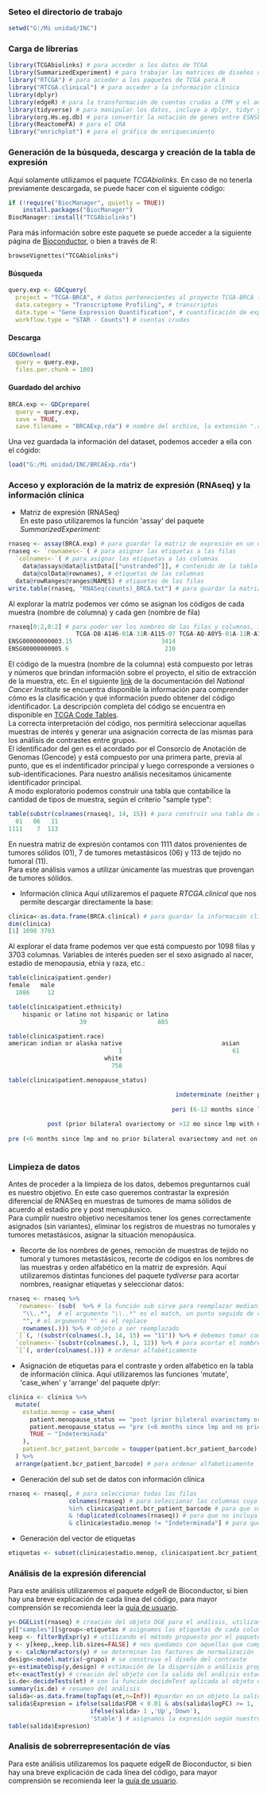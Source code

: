 ### Seteo el directorio de trabajo
```R
setwd("G:/Mi unidad/INC") 
```
### Carga de librerías
```R
library(TCGAbiolinks) # para acceder a los datos de TCGA  
library(SummarizedExperiment) # para trabajar las matrices de diseños de experimentos  
library("RTCGA") # para acceder a los paquetes de TCGA para R
library("RTCGA.clinical") # para acceder a la información clínica
library(dplyr)
library(edgeR) # para la transformación de cuentas crudas a CPM y el análisis de DEGs  
library(tidyverse) # para manipular los datos, incluye a dplyr, tidyr y ggplot2  
library(org.Hs.eg.db) # para convertir la notación de genes entre ESNSEMBL, SYMBOL, ENTREZ, etc  
library(ReactomePA) # para el ORA  
library("enrichplot") # para el gráfico de enriquecimiento  
```
### Generación de la búsqueda, descarga y creación de la tabla de expresión  
Aquí solamente utilizamos el paquete _TCGAbiolinks_. En caso de no tenerla previamente descargada, se puede hacer con el siguiente código:
```R
if (!require("BiocManager", quietly = TRUE))
    install.packages("BiocManager")
BiocManager::install("TCGAbiolinks")
```
Para más información sobre este paquete se puede acceder a la siguiente página de [Bioconductor](https://bioconductor.org/packages/release/bioc/html/TCGAbiolinks.html), o bien a través de R:
```
browseVignettes("TCGAbiolinks")
```
#### Búsqueda 
```R
query.exp <- GDCquery(
  project = "TCGA-BRCA", # datos pertenecientes al proyecto TCGA-BRCA (Breast Cancer)
  data.category = "Transcriptome Profiling", # transcriptos
  data.type = "Gene Expression Quantification", # cuantificación de expresión
  workflow.type = "STAR - Counts") # cuentas crudas
```
#### Descarga 
```R
GDCdownload(
  query = query.exp,
  files.per.chunk = 100)
```
#### Guardado del archivo
```R
BRCA.exp <- GDCprepare(
  query = query.exp,
  save = TRUE,
  save.filename = "BRCAExp.rda") # nombre del archivo, la extensión ".rda" corresponde a "datos de R"
```
Una vez guardada la información del dataset, podemos acceder a ella con el cógido:
```R
load("G:/Mi unidad/INC/BRCAExp.rda")
```

### Acceso y exploración de la matriz de expresión (RNAseq) y la información clínica
- Matriz de expresión (RNASeq)  
En este paso utilizaremos la función 'assay' del paquete _SummarizedExperiment_:
```R
rnaseq <- assay(BRCA.exp) # para guardar la matriz de expresión en un objeto, si trabajamos desde BRCA.exp
rnaseq <- `rownames<-`( # para asignar las etiquetas a las filas
  `colnames<-`( # para asignar las etiquetas a las columnas
    data@assays@data@listData[["unstranded"]], # contenido de la tabla
    data@colData@rownames), # etiquetas de las columnas
  data@rowRanges@ranges@NAMES) # etiquetas de las filas
write.table(rnaseq, "RNASeq(counts)_BRCA.txt") # para guardar la matriz en un archivo .txt
```
Al explorar la matriz podemos ver cómo se asignan los códigos de cada muestra (nombre de columna) y cada gen (nombre de fila)
```R
rnaseq[0:2,0:2] # para poder ver los nombres de las filas y columnas, incluimos el 0  
                   TCGA-D8-A146-01A-31R-A115-07 TCGA-AQ-A0Y5-01A-11R-A14M-07
ENSG00000000003.15                         3414                          879
ENSG00000000005.6                           210                            9
```
El código de la muestra (nombre de la columna) está compuesto por letras y números que brindan información sobre el proyecto, el sitio de extracción de la muestra, etc. En el siguiente [link](https://docs.gdc.cancer.gov/Encyclopedia/pages/TCGA_Barcode/) de la documentación del _National Cancer Institute_ se encuentra disponible la información para comprender cómo es la clasificación y qué información puedo obtener del código identificador. La descripción completa del código se encuentra en disponible en [TCGA Code Tables](https://gdc.cancer.gov/resources-tcga-users/tcga-code-tables).  
La correcta interpretación del código, nos permitirá seleccionar aquellas muestras de interés y generar una asignación correcta de las mismas para los análisis de contrastes entre grupos.  
El identificador del gen es el acordado por el Consorcio de Anotación de Genomas (Gencode) y está compuesto por una primera parte, previa al punto, que es el indentificador principal y luego corresponde a versiones o sub-identificaciones. Para nuestro análisis necesitamos únicamente identificador principal.  
A modo exploratorio podemos construir una tabla que contabilice la cantidad de tipos de muestra, según el criterio "sample type":
```R
table(substr(colnames(rnaseq), 14, 15)) # para construir una tabla de conteo según el "sample type" indicado en los lugares 14 y 15 del código identificador
  01   06   11 
1111    7  113 
```
En nuestra matriz de expresión contamos con 1111 datos provenientes de tumores sólidos (01), 7 de tumores metastásicos (06) y 113 de tejido no tumoral (11).  
Para este análisis vamos a utilizar únicamente las muestras que provengan de tumores sólidos.

- Información clínica
Aquí utilizaremos el paquete _RTCGA.clinical_ que nos permite descargar directamente la base:
```R
clinica<-as.data.frame(BRCA.clinical) # para guardar la información clínica en un objeto de tipo data frame
dim(clinica)
[1] 1098 3703
```
Al explorar el data frame podemos ver que está compuesto por 1098 filas y 3703 columnas. Variables de interés pueden ser el sexo asignado al nacer, estadio de menopausia, etnia y raza, etc.:
```R
table(clinica$patient.gender)
female   male 
  1086     12 
```
```R
table(clinica$patient.ethnicity)
    hispanic or latino not hispanic or latino
                    39                    885 
```
```R
table(clinica$patient.race)
american indian or alaska native                            asian        black or african american 
                               1                               61                              183 
                           white 
                             758 
```
```R
table(clinica$patient.menopause_status)

                                               indeterminate (neither pre or postmenopausal) 
                                                                                          34 
                                              peri (6-12 months since last menstrual period) 
                                                                                          39 
           post (prior bilateral ovariectomy or >12 mo since lmp with no prior hysterectomy) 
                                                                                         705 
pre (<6 months since lmp and no prior bilateral ovariectomy and not on estrogen replacement) 
                                                                                         230                  39                    885
```
### Limpieza de datos
Antes de proceder a la limpieza de los datos, debemos preguntarnos cuál es nuestro objetivo. En este caso queremos contrastar la expresión diferencial de RNASeq en muestras de tumores de mama sólidos de acuerdo al estadío pre y post menupáusico.  
Para cumplir nuestro objetivo necesitamos tener los genes correctamente asignados (sin variantes), eliminar los registros de muestras no tumorales y tumores metastásicos, asignar la situación menopáusica.
- Recorte de los nombres de genes, remoción de muestras de tejido no tumoral y tumores metastásicos, recorte de códigos en los nombres de las muestras y orden alfabético en la matriz de expresión.
Aquí utilizaremos distintas funciones del paquete _tydiverse_ para acortar nombres, reasignar etiquetas y seleccionar datos:
```R
rnaseq <- rnaseq %>%
  `rownames<-`(sub(  %>% # la función sub sirve para reemplazar mediante el criterio "match and replace", 
    "\\..*",  # el argumento "\\..*" es el match, un punto seguido de cualquier cantidad de caracteres
    "", # el argumento "" es el replace 
    rownames(.))) %>% # objeto a ser reemplazado
  `[`(, !(substr(colnames(.), 14, 15) == "11")) %>% # debemos tomar como caracter al número 11 porque el código posee letras y numeros
  `colnames<-`(substr(colnames(.), 1, 12)) %>% # para acortar el nombre para que sea igual al utilizado en la información clínica
  `[`(, order(colnames(.))) # ordenar alfabéticamente
```
- Asignación de etiquetas para el contraste y orden alfabético en la tabla de información clínica.
Aquí utilizaremos las funciones 'mutate', 'case_when' y 'arrange' del paquete _dplyr_:
```R
clinica <- clinica %>%
  mutate(
    estadio.menop = case_when(
      patient.menopause_status == "post (prior bilateral ovariectomy or >12 mo since lmp with no prior hysterectomy)" ~ "Post",
      patient.menopause_status == "pre (<6 months since lmp and no prior bilateral ovariectomy and not on estrogen replacement)" ~ "Pre",
      TRUE ~ "Indeterminada"
    ),
    patient.bcr_patient_barcode = toupper(patient.bcr_patient_barcode) # para que coincida con las etiquetas de rnaseq
  ) %>%
  arrange(patient.bcr_patient_barcode) # para ordenar alfabeticamente
```
- Generación del _sub_ set de datos con información clínica
```R
rnaseq <- rnaseq[, # para seleccionar todas las filas
                 colnames(rnaseq) # para seleccionar las columnas cuyo nombre cumple con el siguiente requisito
                 %in% clinica$patient.bcr_patient_barcode # para que solo selecciones según la información clínica
                 & !duplicated(colnames(rnaseq)) # para que no incluya valores duplicados en caso que los haya
                 & clinica$estadio.menop != "Indeterminada"] # para que no incluya a quienes no tienen un estadio menopausico asignado
```
- Generación del vector de etiquetas
```R
etiquetas <- subset(clinica$estadio.menop, clinica$patient.bcr_patient_barcode %in% colnames(rnaseq))
```
### Análisis de la expresión diferencial
Para este análisis utilizaremos el paquete edgeR de Bioconductor, si bien hay una breve explicación de cada línea del código, para mayor comprensión se recomienda leer la [guía de usuario](https://bioconductor.org/packages/release/bioc/vignettes/edgeR/inst/doc/edgeRUsersGuide.pdf).
```R
y<-DGEList(rnaseq) # creación del objeto DGE para el análisis, utilizamos las cuentas crudas de RNASeq
y[["samples"]]$group<-etiquetas # asignamos las etiquetas de cada columna para hacer el contraste
keep <- filterByExpr(y) # utilizando el método propuesto por el paquete edgeR para decidir qué "probs" se quedan y cuales deben eliminarse, se genera un vector lógico
y <- y[keep,,keep.lib.sizes=FALSE] # nos quedamos con aquellas que cumplen los requisitos para ser incluidas en el análisis
y <- calcNormFactors(y) # se determinan los factores de normalización
design<-model.matrix(~grupo) # se construye el diseño del contraste
y<-estimateDisp(y,design) # estimación de la dispersión o análisis propiamente dicho
et<-exactTest(y) # creación del objeto con la salida del análisis estadístico 
is.de<-decideTests(et) # con la función decideTest aplicada al objeto et, se indica cuáles son los diferencialmente expresados
summary(is.de) # resumen del análisis
salida<-as.data.frame(topTags(et,n=Inf)) #guardar en un objeto la salida del análisis
salida$Expresion = ifelse(salida$FDR < 0.01 & abs(salida$logFC) >= 1, 
                       ifelse(salida> 1 ,'Up','Down'),
                       'Stable') # asignamos la expresión según nuestro criterio
table(salida$Expresion)
```
### Analisis de sobrerrepresentación de vías
Para este análisis utilizaremos los paquete edgeR de Bioconductor, si bien hay una breve explicación de cada línea del código, para mayor comprensión se recomienda leer la [guía de usuario](https://bioconductor.org/packages/release/bioc/vignettes/edgeR/inst/doc/edgeRUsersGuide.pdf).
```R
